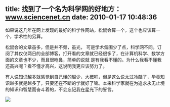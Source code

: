 title: 找到了一个名为科学网的好地方：www.sciencenet.cn
date: 2010-01-17 10:48:36
---



如果说这几年在网上发现的最好的科学性网站，松鼠会算一个，这个也应该算一个，学术性的另算。

松鼠会的文章虽多，但是并不频，虽光， 可是学术氛围少了点，科学网不同。订阅了其仅仅两日的全部博客，打开看的文章就已经很多了，在计算机科学、数学方面的文章也不少，而且很呛鼻，简单的说就 是有我看不懂的。为什么我看不懂我还高兴呢？看不懂才高兴，这说明我更应该努力了。

有人说知识越多就感觉到自己懂的越少，大概吧，但是这么说太过冷酷了，毕竟知识越多就是越多了，只要还在不断的学就好了嘛。本来科学家就在为追求永无止境的知识和智慧而奋斗着的，不会忘记我在星光下的誓言。


 ![](http://img.zemanta.com/pixy.gif?x-id=7990fdec-b79c-8e27-8456-1761195a1c9d)
